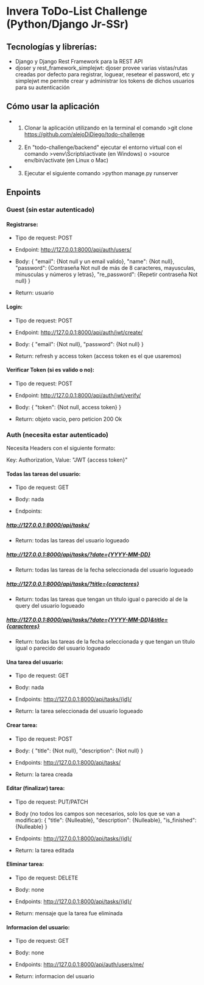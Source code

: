 # Invera ToDo-List Challenge (Python/Django Jr-SSr)

## Tecnologías y librerías:

- Django y Django Rest Framework para la REST API
- djoser y rest_framework_simplejwt: djoser provee varias vistas/rutas creadas por defecto para registrar, loguear, resetear el password, etc y simplejwt me permite crear y administrar los tokens de dichos usuarios para su autenticación

## Cómo usar la aplicación

- 1. Clonar la aplicación utilizando en la terminal el comando >git clone https://github.com/alejoDiDiego/todo-challenge
- 2. En "todo-challenge/backend" ejecutar el entorno virtual con el comando >venv\Scripts\activate (en Windows) o >source env/bin/activate (en Linux o Mac)
- 3. Ejecutar el siguiente comando >python manage.py runserver

## Enpoints

### Guest (sin estar autenticado)

#### Registrarse:

- Tipo de request: POST

- Endpoint: http://127.0.0.1:8000/api/auth/users/

- Body: {
  "email": {Not null y un email valido},
  "name": {Not null},
  "password": {Contraseña Not null de más de 8 caracteres, mayusculas, minusculas y números y letras},
  "re_password": {Repetir contraseña Not null}
  }

- Return: usuario

#### Login:

- Tipo de request: POST

- Endpoint: http://127.0.0.1:8000/api/auth/jwt/create/

- Body: {
  "email": {Not null},
  "password": {Not null}
  }

- Return: refresh y access token (access token es el que usaremos)

#### Verificar Token (si es valido o no):

- Tipo de request: POST

- Endpoint: http://127.0.0.1:8000/api/auth/jwt/verify/

- Body: {
  "token": {Not null, access token}
  }

- Return: objeto vacio, pero peticion 200 Ok

### Auth (necesita estar autenticado)

Necesita Headers con el siguiente formato:

Key: Authorization, Value: "JWT {access token}"

#### Todas las tareas del usuario:

- Tipo de request: GET

- Body: nada

- Endpoints:

##### http://127.0.0.1:8000/api/tasks/

- Return: todas las tareas del usuario logueado

##### http://127.0.0.1:8000/api/tasks/?date={YYYY-MM-DD}

- Return: todas las tareas de la fecha seleccionada del usuario logueado

##### http://127.0.0.1:8000/api/tasks/?title={caracteres}

- Return: todas las tareas que tengan un título igual o parecido al de la query del usuario logueado

##### http://127.0.0.1:8000/api/tasks/?date={YYYY-MM-DD}&title={caracteres}

- Return: todas las tareas de la fecha seleccionada y que tengan un titulo igual o parecido del usuario logueado

#### Una tarea del usuario:

- Tipo de request: GET

- Body: nada

- Endpoints: http://127.0.0.1:8000/api/tasks/{id}/

- Return: la tarea seleccionada del usuario logueado

#### Crear tarea:

- Tipo de request: POST

- Body: {
  "title": {Not null},
  "description": {Not null}
  }

- Endpoints: http://127.0.0.1:8000/api/tasks/

- Return: la tarea creada

#### Editar (finalizar) tarea:

- Tipo de request: PUT/PATCH

- Body (no todos los campos son necesarios, solo los que se van a modificar): {
  "title": {Nulleable},
  "description": {Nulleable},
  "is_finished": {Nulleable}
  }

- Endpoints: http://127.0.0.1:8000/api/tasks/{id}/

- Return: la tarea editada

#### Eliminar tarea:

- Tipo de request: DELETE

- Body: none

- Endpoints: http://127.0.0.1:8000/api/tasks/{id}/

- Return: mensaje que la tarea fue eliminada

#### Informacion del usuario:

- Tipo de request: GET

- Body: none

- Endpoints: http://127.0.0.1:8000/api/auth/users/me/

- Return: informacion del usuario
